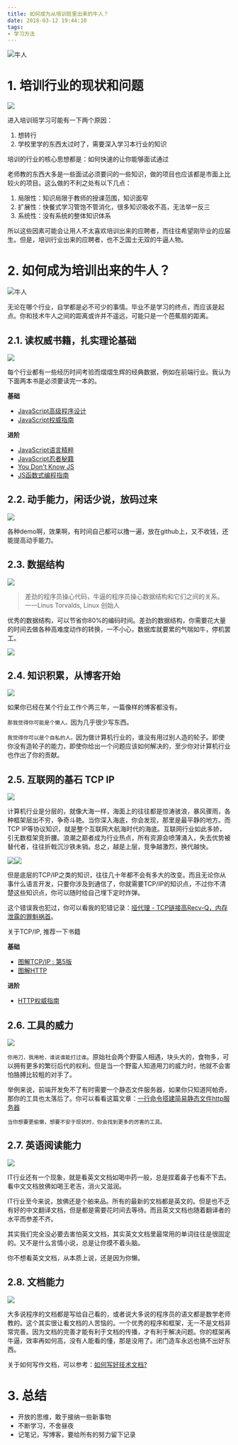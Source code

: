 ```yaml
---
title: 如何成为从培训班里出来的牛人？
date: 2018-03-12 19:44:10
tags:
- 学习方法
---
```


![牛人](http://p3alsaatj.bkt.clouddn.com/20180312210006_ggoJT5_.jpeg)

<!-- more -->

# 1. 培训行业的现状和问题

![](http://p3alsaatj.bkt.clouddn.com/20180312210146_0EzB4z_.jpeg)

进入培训班学习可能有一下两个原因：

1. 想转行
2. 学校里学的东西太过时了，需要深入学习本行业的知识

培训的行业的核心思想都是：如何快速的让你能够面试通过

老师教的东西大多是一些面试必须要问的一些知识，做的项目也应该都是市面上比较火的项目。这么做的不利之处有以下几点：

1. 局限性：知识局限于教师的授课范围，知识面窄
2. 扩展性：快餐式学习管饱不管消化，很多知识吸收不高，无法举一反三
3. 系统性：没有系统的整体知识体系

所以这些因素可能会让用人不太喜欢培训出来的应聘者，而往往希望刚毕业的应届生。但是，培训行业出来的应聘者，也不乏国士无双的牛逼人物。

# 2. 如何成为培训出来的牛人？

![牛人](http://p3alsaatj.bkt.clouddn.com/20180312210006_ggoJT5_.jpeg)

无论在哪个行业，自学都是必不可少的事情。毕业不是学习的终点，而应该是起点。你和技术牛人之间的距离或许并不遥远，可能只是一个芭蕉扇的距离。

## 2.1. 读权威书籍，扎实理论基础

![](http://p3alsaatj.bkt.clouddn.com/20180312205915_vK65MG_images.jpeg)

每个行业都有一些经历时间考验而熠熠生辉的经典数据，例如在前端行业。我认为下面两本书是必须要读完一本的。

**基础**

- [JavaScript高级程序设计](https://book.douban.com/subject/10546125/)
- [JavaScript权威指南](https://book.douban.com/subject/1232061/)

**进阶**
- [JavaScript语言精粹](https://book.douban.com/subject/3590768/)
- [JavaScript忍者秘籍](https://book.douban.com/subject/26638316/)
- [You Don't Know JS](https://book.douban.com/subject/25883834/)
- [JS函数式编程指南](https://llh911001.gitbooks.io/mostly-adequate-guide-chinese/content/)

## 2.2. 动手能力，闲话少说，放码过来

![](http://p3alsaatj.bkt.clouddn.com/20180312210414_APpqMz_Screenshot.jpeg)

各种demo啊，效果啊，有时间自己都可以撸一遍，放在github上，又不收钱，还能提高动手能力。

## 2.3. 数据结构

![](http://p3alsaatj.bkt.clouddn.com/20180312205748_PCryFT_.jpeg)

> 差劲的程序员操心代码，牛逼的程序员操心数据结构和它们之间的关系。 一一Linus Torvalds, Linux 创始人

优秀的数据结构，可以节省你80%的编码时间。差劲的数据结构，你需要花大量的时间去做各种高难度动作的转换，一不小心，数据库就要累的气喘如牛，停机罢工。

![](http://p3alsaatj.bkt.clouddn.com/20180313113812_yObLd0_.jpeg)

## 2.4. 知识积累，从博客开始

![](http://p3alsaatj.bkt.clouddn.com/20180312205835_RKuuzw_.jpeg)


如果你已经在某个行业工作个两三年，一篇像样的博客都没有。

`那我觉得你可能是个懒人。`因为几乎很少写东西。

`我觉得你可以是个自私的人。`因为做计算机行业的，谁没有用过别人造的轮子。即使你没有造轮子的能力，即使你给出一个问题应该如何解决的，至少你对计算机行业也作出了你的贡献。


## 2.5. 互联网的基石 TCP IP

![](http://p3alsaatj.bkt.clouddn.com/20180312205615_vUZuEg_.jpeg)

计算机行业是分层的，就像大海一样，海面上的往往都是惊涛骇浪，暴风骤雨，各种框架层出不穷，争奇斗艳。当你深入海底，你会发现，那里是最平静的地方。而TCP IP等协议知识，就是整个互联网大航海时代的海底。互联网行业如此多娇，引无数框架竞折腰。浪潮之巅者成为行业热点，所有资源会喷薄涌入，失去优势被替代者，往往折戟沉沙铁未销。总之，越是上层，竞争越激烈，换代越快。

![](http://p3alsaatj.bkt.clouddn.com/20180313113545_2Wlw3y_.jpeg)![](http://p3alsaatj.bkt.clouddn.com/20180313113633_GQRwhD_images.jpeg)

但是底层的TCP/IP之类的知识，往往几十年都不会有多大的改变。而且无论你从事什么语言开发，只要你涉及到通信了，你就需要TCP/IP的知识点，不过你不清楚这些知识点，你可以随时给自己埋下定时炸弹。

这个错误我也犯过，你可以看我的犯错记录：[哑代理 - TCP链接高Recv-Q，内存泄露的罪魁祸首](https://wdd.js.org/tcp-high-recv-q-or-send-q-reasons.html)。

关于TCP/IP, 推荐一下书籍

**基础**

- [图解TCP/IP : 第5版](https://book.douban.com/subject/24737674/)
- [图解HTTP](https://book.douban.com/subject/25863515/)

**进阶**

- [HTTP权威指南](https://book.douban.com/subject/10746113/)

## 2.6. 工具的威力

![](http://p3alsaatj.bkt.clouddn.com/20180312205507_oFCW2L_images.jpeg)

`你用刀，我用枪，谁说谁能打过谁`。原始社会两个野蛮人相遇，块头大的，食物多，可以拥有更多的繁衍后代的权利。但是当一个野蛮人知道用刀的威力时，他就不会害怕胳膊比较粗的对手了。

举例来说，前端开发免不了有时需要一个静态文件服务器，如果你只知道阿帕奇，那你的工具也太落后了。你可以看看这篇文章：[一行命令搭建简易静态文件http服务器](https://wdd.js.org/one-command-create-static-file-server.html)

`当你想要更偷懒，想要不安于现状时，你会找到更多的厉害的工具。`

## 2.7. 英语阅读能力

![](http://p3alsaatj.bkt.clouddn.com/20180312211550_3JOQkF_.jpeg)


IT行业还有一个现象，就是看英文文档如喝中药一般，总是捏着鼻子也看不下去。看中文文档放佛如喝王老吉，消火又滋润。

IT行业至今来说，放佛还是个舶来品。所有的最新的文档都是英文的。但是也不乏有好的中文翻译文档，但是都是需要花时间去等待。而且英文文档也随着翻译者的水平而参差不齐。

其实我们完全没必要去害怕英文文档，其实英文文档里最常用的单词往往是很固定的。又不是什么言情小说，总是让你摸不着头脑。

你不想看英文文档，从本质上说，还是因为你懒。


## 2.8. 文档能力

![](http://p3alsaatj.bkt.clouddn.com/20180312212821_8MdIOS_.jpeg)

大多说程序的文档都是写给自己看的，或者说大多说的程序员的语文都是数学老师教的。这个其实很让看文档的人苦恼的。一个优秀的程序和框架，无一不是文档非常完善。因为文档的完善才能有利于文档的传播，才有利于解决问题。你的框架再牛逼，效率再如何高，没有人能看的懂，那是没用了。闭门造车永远也搞不出好东西。

关于如何写作文档，可以参考：[如何写好技术文档?](https://wdd.js.org/how-to-write-a-technical-document.html)


# 3. 总结

- 开放的思维，敢于接纳一些新事物
- 不断学习，不舍昼夜
- 记笔记，写博客，要给所有的努力留下记录









